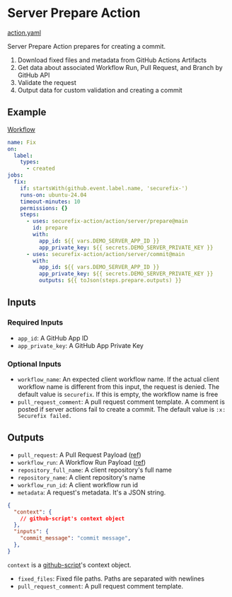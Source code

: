 # Server Prepare Action

[action.yaml](action.yaml)

Server Prepare Action prepares for creating a commit.

1. Download fixed files and metadata from GitHub Actions Artifacts
1. Get data about associated Workflow Run, Pull Request, and Branch by GitHub API
1. Validate the request
1. Output data for custom validation and creating a commit

## Example

[Workflow](https://github.com/securefix-action/demo-server/blob/main/.github/workflows/securefix.yaml)

```yaml
name: Fix
on:
  label:
    types:
      - created
jobs:
  fix:
    if: startsWith(github.event.label.name, 'securefix-')
    runs-on: ubuntu-24.04
    timeout-minutes: 10
    permissions: {}
    steps:
      - uses: securefix-action/action/server/prepare@main
        id: prepare
        with:
          app_id: ${{ vars.DEMO_SERVER_APP_ID }}
          app_private_key: ${{ secrets.DEMO_SERVER_PRIVATE_KEY }}
      - uses: securefix-action/action/server/commit@main
        with:
          app_id: ${{ vars.DEMO_SERVER_APP_ID }}
          app_private_key: ${{ secrets.DEMO_SERVER_PRIVATE_KEY }}
          outputs: ${{ toJson(steps.prepare.outputs) }}
```

## Inputs

### Required Inputs

- `app_id`: A GitHub App ID
- `app_private_key`: A GitHub App Private Key

### Optional Inputs

- `workflow_name`: An expected client workflow name. If the actual client workflow name is different from this input, the request is denied. The default value is `securefix`. If this is empty, the workflow name is free
- `pull_request_comment`: A pull request comment template. A comment is posted if server actions fail to create a commit. The default value is `:x: Securefix failed.`

## Outputs

- `pull_request`: A Pull Request Payload ([ref](https://docs.github.com/en/rest/pulls/pulls?apiVersion=2022-11-28#get-a-pull-request))
- `workflow_run`: A Workflow Run Payload ([ref](https://docs.github.com/en/rest/actions/workflow-runs?apiVersion=2022-11-28#get-a-workflow-run))
- `repository_full_name`: A client repository's full name
- `repository_name`: A client repository's name
- `workflow_run_id`: A client workflow run id
- `metadata`: A request's metadata. It's a JSON string.

```json
{
  "context": {
    // github-script's context object
  },
  "inputs": {
    "commit_message": "commit message",
  },
}
```

`context` is a [github-script](https://github.com/actions/github-script)'s context object.

- `fixed_files`: Fixed file paths. Paths are separated with newlines
- `pull_request_comment`: A pull request comment template.
